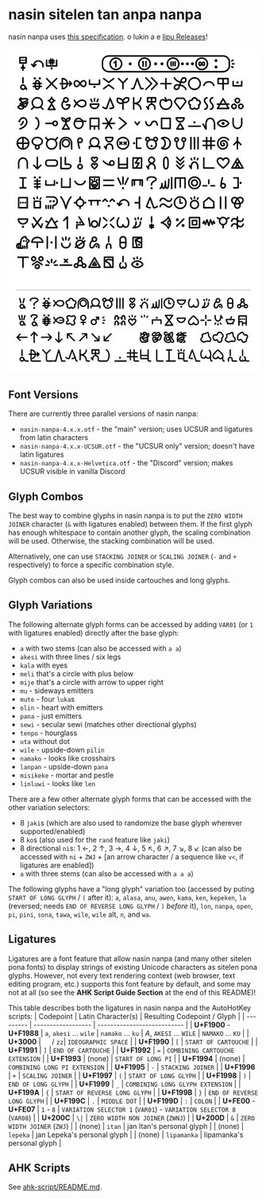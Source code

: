 # nasin sitelen tan anpa nanpa

nasin nanpa uses [this specification](https://www.kreativekorp.com/ucsur/charts/sitelen.html).
o lukin a e [lipu Releases](https://github.com/ETBCOR/nasin-nanpa/releases)!

![nasin nanpa 3.1.0](/renders/nasin-nanpa-4.0.0.png)

## Font Versions
There are currently three parallel versions of nasin nanpa:
- `nasin-nanpa-4.x.x.otf` - the "main" version; uses UCSUR and ligatures from latin characters
- `nasin-nanpa-4.x.x-UCSUR.otf` - the "UCSUR only" version; doesn't have latin ligatures
- `nasin-nanpa-4.x.x-Helvetica.otf` - the "Discord" version; makes UCSUR visible in vanilla Discord

## Glyph Combos
The best way to combine glyphs in nasin nanpa is to put the `ZERO WIDTH JOINER` character (`&` with ligatures enabled) between them. If the first glyph has enough whitespace to contain another glyph, the scaling combination will be used. Otherwise, the stacking combination will be used.

Alternatively, one can use `STACKING JOINER` or `SCALING JOINER` (`-` and `+` respectively) to force a specific combination style.

Glyph combos can also be used inside cartouches and long glyphs.

## Glyph Variations
The following alternate glyph forms can be accessed by adding `VAR01` (or `1` with ligatures enabled) directly after the base glyph:
- `a` with two stems (can also be accessed with `a a`)
- `akesi` with three lines / six legs
- `kala` with eyes
- `meli` that's a circle with plus below
- `mije` that's a circle with arrow to upper right
- `mu` - sideways emitters
- `mute` - four `luka`s
- `olin` - heart with emitters
- `pana` - just emitters
- `sewi` - secular sewi (matches other directional glyphs)
- `tenpo` - hourglass
- `uta` without dot
- `wile` - upside-down `pilin`
- `namako` - looks like crosshairs
- `lanpan` - upside-down `pana`
- `misikeke` - mortar and pestle
- `linluwi` - looks like `len`

There are a few other alternate glyph forms that can be accessed with the other variation selectors:
- 8 `jaki`s (which are also used to randomize the base glyph wherever supported/enabled)
- 8 `ko`s (also used for the `rand` feature like `jaki`)
- 8 directional `ni`s: 1 ←, 2 ↑, 3 →, 4 ↓, 5 ↖, 6 ↗, 7 ↘, 8 ↙ (can also be accessed with `ni` + `ZWJ` + [an arrow character / a sequence like `v<`, if ligatures are enabled])
- `a` with three stems (can also be accessed with `a a a`)

The following glyphs have a "long glyph" variation too (accessed by puting `START OF LONG GLYPH` / `(` after it): `a`, `alasa`, `anu`, `awen`, `kama`, `ken`, `kepeken`, `la` (reversed; needs `END OF REVERSE LONG GLYPH` / `)` *before* it), `lon`, `nanpa`, `open`, `pi`, `pini`, `sona`, `tawa`, `wile`, `wile` alt, `n`, and `wa`.

## Ligatures
Ligatures are a font feature that allow nasin nanpa (and many other sitelen pona fonts) to display strings of existing Unicode characters as sitelen pona glyphs. However, not every text rendering context (web browser, text editing program, etc.) supports this font feature by default, and some may not at all (so see the **AHK Script Guide Section** at the end of this README)!

This table describes both the ligatures in nasin nanpa and the AutoHotKey scripts:
| Codepoint | Latin Character(s) | Resulting Codepoint / Glyph |
| --------- | ------------------ | --------------------------- |
| **U+F1900** -<br>**U+F1988** | `a`, `akesi` ... `wile` \| `namako` ... `ku` | _A_, `AKESI` ... `WILE` \| `NAMAKO` ... `KU` |
| **U+3000** | `  ` / `zz`| `IDEOGRAPHIC SPACE` |
| **U+F1990** | `[` | `START OF CARTOUCHE` |
| **U+F1991** | `]` | `END OF CARTOUCHE` |
| **U+F1992** | `=` | `COMBINING CARTOUCHE EXTENSION` |
| **U+F1993** | (none) | `START OF LONG PI` |
| **U+F1994** | (none) | `COMBINING LONG PI EXTENSION` |
| **U+F1995** | `-` | `STACKING JOINER` |
| **U+F1996** | `+` | `SCALING JOINER` |
| **U+F1997** | `(` | `START OF LONG GLYPH` |
| **U+F1998** | `)` | `END OF LONG GLYPH` |
| **U+F1999** | `_` | `COMBINING LONG GLYPH EXTENSION` |
| **U+F199A** | `{` | `START OF REVERSE LONG GLYPH` |
| **U+F199B** | `}` | `END OF REVERSE LONG GLYPH` |
| **U+F199C** | `.` | `MIDDLE DOT` |
| **U+F199D** | `:` | `COLON` |
| **U+FE00** -<br>**U+FE07** | `1` - `8` | `VARIATION SELECTOR 1` (`VAR01`) - `VARIATION SELECTOR 8` (`VAR08`) |
| **U+200C** | `\|` | `ZERO WIDTH NON JOINER` (`ZWNJ`) |
| **U+200D** | `&` | `ZERO WIDTH JOINER` (`ZWJ`) |
| (none) | `itan` | jan Itan's personal glyph |
| (none) | `lepeka` | jan Lepeka's personal glyph |
| (none) | `lipamanka` | lipamanka's personal glyph |

## AHK Scripts
See [ahk-script/README.md](https://github.com/ETBCOR/nasin-nanpa/tree/main/ahk-script#readme).
